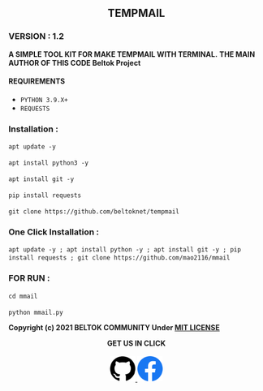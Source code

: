 <h2 align="center"> TEMPMAIL </h2>
<h3>VERSION : 1.2 </h3>


**A SIMPLE TOOL KIT FOR MAKE TEMPMAIL WITH TERMINAL.**
**THE MAIN AUTHOR OF THIS CODE Beltok Project**

#### REQUIREMENTS
* `PYTHON 3.9.X+`
* `REQUESTS`
### Installation :

```
apt update -y

apt install python3 -y

apt install git -y

pip install requests

git clone https://github.com/beltoknet/tempmail

```

### One Click Installation :

```
apt update -y ; apt install python -y ; apt install git -y ; pip install requests ; git clone https://github.com/mao2116/mmail

```

### FOR RUN :

```
cd mmail

python mmail.py

```

<b>Copyright (c) 2021 BELTOK COMMUNITY Under <a href="https://raw.githubusercontent.com/mao2116/mmail/main/LICENSE">MIT LICENSE</a></b>

<div align="center">
<b> GET US IN CLICK </b><br><br>
<a href="https://github.com/mao2116">
  <img width="50px" height="50px" src="https://raw.githubusercontent.com/fh-rabbi/Hack-Box/main/images/git.png">
</a>
<a href="https://www.facebook.com/mao2116/">
  <img width="50px" height="50px" src="https://raw.githubusercontent.com/fh-rabbi/Hack-Box/main/images/fb.png"><!I JUST USE A PIC FROM FH-RABBI >
</a>
</div>  
